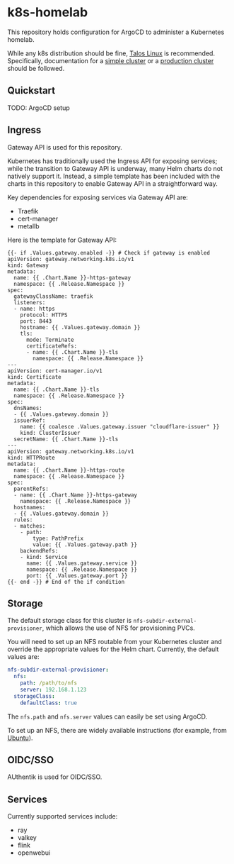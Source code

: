 # k8s-homelab

This repository holds configuration for ArgoCD to administer a Kubernetes homelab.

While any k8s distribution should be fine, [Talos Linux](https://www.talos.dev) is recommended.  Specifically, documentation for a [simple cluster](https://www.talos.dev/v1.10/introduction/getting-started/) or a [production cluster](https://www.talos.dev/v1.10/introduction/prodnotes/) should be followed.

## Quickstart

TODO: ArgoCD setup

## Ingress

Gateway API is used for this repository.

Kubernetes has traditionally used the Ingress API for exposing services; while the transition to Gateway API is underway, many Helm charts do not natively support it.  Instead, a simple template has been included with the charts in this repository to enable Gateway API in a straightforward way.

Key dependencies for exposing services via Gateway API are:
- Traefik
- cert-manager
- metallb

Here is the template for Gateway API:

```
{{- if .Values.gateway.enabled -}} # Check if gateway is enabled
apiVersion: gateway.networking.k8s.io/v1
kind: Gateway
metadata:
  name: {{ .Chart.Name }}-https-gateway
  namespace: {{ .Release.Namespace }}
spec:
  gatewayClassName: traefik
  listeners:
  - name: https
    protocol: HTTPS
    port: 8443
    hostname: {{ .Values.gateway.domain }}
    tls:
      mode: Terminate
      certificateRefs:
      - name: {{ .Chart.Name }}-tls
        namespace: {{ .Release.Namespace }}
---
apiVersion: cert-manager.io/v1
kind: Certificate
metadata:
  name: {{ .Chart.Name }}-tls
  namespace: {{ .Release.Namespace }}
spec:
  dnsNames:
  - {{ .Values.gateway.domain }}
  issuerRef:
    name: {{ coalesce .Values.gateway.issuer "cloudflare-issuer" }}
    kind: ClusterIssuer
  secretName: {{ .Chart.Name }}-tls
---
apiVersion: gateway.networking.k8s.io/v1
kind: HTTPRoute
metadata:
  name: {{ .Chart.Name }}-https-route
  namespace: {{ .Release.Namespace }}
spec:
  parentRefs:
  - name: {{ .Chart.Name }}-https-gateway
    namespace: {{ .Release.Namespace }}
  hostnames:
  - {{ .Values.gateway.domain }}
  rules:
  - matches:
    - path:
        type: PathPrefix
        value: {{ .Values.gateway.path }}
    backendRefs:
    - kind: Service
      name: {{ .Values.gateway.service }}
      namespace: {{ .Release.Namespace }}
      port: {{ .Values.gateway.port }}
{{- end -}} # End of the if condition
```

## Storage

The default storage class for this cluster is `nfs-subdir-external-provisioner`, which allows the use of NFS for provisioning PVCs.

You will need to set up an NFS routable from your Kubernetes cluster and override the appropriate values for the Helm chart.  Currently, the default values are:

```yaml
nfs-subdir-external-provisioner:
  nfs:
    path: /path/to/nfs
    server: 192.168.1.123
  storageClass:
    defaultClass: true
```

The `nfs.path` and `nfs.server` values can easily be set using ArgoCD.

To set up an NFS, there are widely available instructions (for example, from [Ubuntu](https://documentation.ubuntu.com/server/how-to/networking/install-nfs/)).

## OIDC/SSO

AUthentik is used for OIDC/SSO.

## Services

Currently supported services include:
- ray
- valkey
- flink
- openwebui

